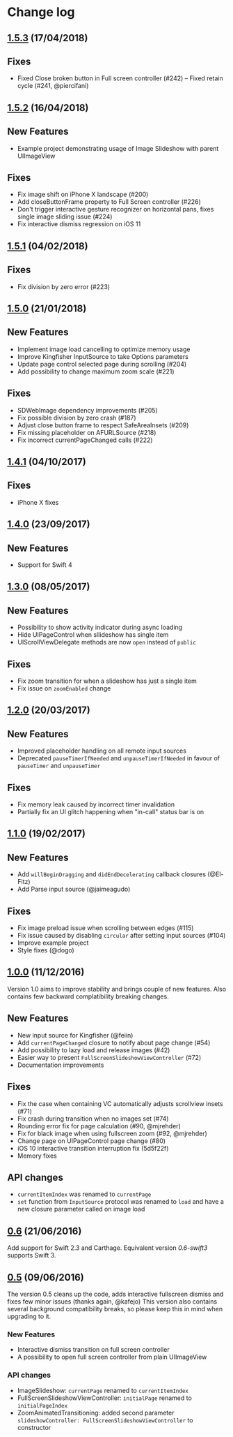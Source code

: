 # Change log

## [1.5.3](https://github.com/zvonicek/ImageSlideshow/releases/tag/1.5.3) (17/04/2018)

## Fixes

- Fixed Close broken button in Full screen controller (#242)
– Fixed retain cycle (#241, @piercifani)

## [1.5.2](https://github.com/zvonicek/ImageSlideshow/releases/tag/1.5.2) (16/04/2018)

## New Features

- Example project demonstrating usage of Image Slideshow with parent UIImageView

## Fixes

-  Fix image shift on iPhone X landscape (#200)
-  Add closeButtonFrame property to Full Screen controller (#226)
-  Don't trigger interactive gesture recognizer on horizontal pans, fixes single image sliding issue (#224)
-  Fix interactive dismiss regression on iOS 11 

## [1.5.1](https://github.com/zvonicek/ImageSlideshow/releases/tag/1.5.1) (04/02/2018)

## Fixes
-  Fix division by zero error (#223) 

## [1.5.0](https://github.com/zvonicek/ImageSlideshow/releases/tag/1.5.0) (21/01/2018)

## New Features

- Implement image load cancelling to optimize memory usage
- Improve Kingfisher InputSource to take Options parameters
- Update page control selected page during scrolling (#204)
- Add possibility to change maximum zoom scale (#221)

## Fixes

- SDWebImage dependency improvements (#205)
- Fix possible division by zero crash (#187)
- Adjust close button frame to respect SafeAreaInsets (#209)
- Fix missing placeholder on AFURLSource (#218) 
- Fix incorrect currentPageChanged calls (#222) 

## [1.4.1](https://github.com/zvonicek/ImageSlideshow/releases/tag/1.4.1) (04/10/2017)

## Fixes

- iPhone X fixes


## [1.4.0](https://github.com/zvonicek/ImageSlideshow/releases/tag/1.4.0) (23/09/2017)

## New Features

- Support for Swift 4

## [1.3.0](https://github.com/zvonicek/ImageSlideshow/releases/tag/1.3.0) (08/05/2017)

## New Features

- Possibility to show activity indicator during async loading
- Hide UIPageControl when sllideshow has single item
- UIScrollViewDelegate methods are now `open` instead of `public`

## Fixes

- Fix zoom transition for when a slideshow has just a single item
- Fix issue on `zoomEnabled` change


## [1.2.0](https://github.com/zvonicek/ImageSlideshow/releases/tag/1.2.0) (20/03/2017)

## New Features

- Improved placeholder handling on all remote input sources
- Deprecated `pauseTimerIfNeeded` and `unpauseTimerIfNeeded` in favour of `pauseTimer` and `unpauseTimer`

## Fixes

- Fix memory leak caused by incorrect timer invalidation
- Partially fix an UI glitch happening when "in-call" status bar is on

## [1.1.0](https://github.com/zvonicek/ImageSlideshow/releases/tag/1.1.0) (19/02/2017)

## New Features

- Add `willBeginDragging` and `didEndDecelerating` callback closures (@El-Fitz)
- Add Parse input source (@jaimeagudo)

## Fixes

- Fix image preload issue when scrolling between edges (#115)
- Fix issue caused by disabling `circular` after setting input sources (#104)
- Improve example project
- Style fixes (@dogo)

## [1.0.0](https://github.com/zvonicek/ImageSlideshow/releases/tag/1.0.0) (11/12/2016)

Version 1.0 aims to improve stability and brings couple of new features. Also contains few backward complatibility breaking changes.

## New Features
- New input source for Kingfisher (@feiin)
- Add `currentPageChanged` closure to notify about page change (#54)
- Add possibility to lazy load and release images (#42)
- Easier way to present `FullScreenSlideshowViewController` (#72)
- Documentation improvements

## Fixes
- Fix the case when containing VC automatically adjusts scrollview insets (#71)
- Fix crash during transition when no images set (#74) 
- Rounding error fix for page calculation (#90, @mjrehder)
- Fix for black image when using fullscreen zoom (#92, @mjrehder)
- Change page on UIPageControl page change (#80)
- iOS 10 interactive transition interruption fix (5d5f22f)
- Memory fixes

## API changes
- `currentItemIndex` was renamed to `currentPage`
- `set` function from `InputSource` protocol was renamed to `load` and have a new closure parameter called on image load


## [0.6](https://github.com/zvonicek/ImageSlideshow/releases/tag/0.6.0) (21/06/2016)

Add support for Swift 2.3 and Carthage. Equivalent version *0.6-swift3* supports Swift 3.

## [0.5](https://github.com/zvonicek/ImageSlideshow/releases/tag/0.5.0) (09/06/2016)

The version 0.5 cleans up the code, adds interactive fullscreen dismiss and fixes few minor issues (thanks again, @kafejo) 
This version also contains several background compatibility breaks, so please keep this in mind when upgrading to it.

### New Features
- Interactive dismiss transition on full screen controller
- A possibility to open full screen controller from plain UIImageView

### API changes
- ImageSlideshow: `currentPage` renamed to `currentItemIndex`
- FullScreenSlideshowViewController: `initialPage` renamed to `initialPageIndex`
- ZoomAnimatedTransitioning: added second parameter `slideshowController: FullScreenSlideshowViewController` to constructor
